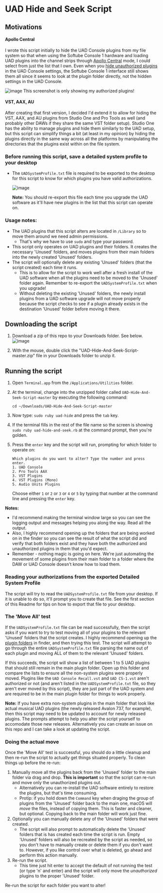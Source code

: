 # UAD Hide and Seek Script

## Motivations

#### Apollo Central

I wrote this script initially to hide the UAD Console plugins from my file system so that when using the Softube Console 1 hardware and loading UAD plugins into the channel strips through [Apollo Central](https://www.softube.com/apollo#/) mode, I could select from just the list that I own. Even when you [hide unauthorized plugins](https://help.uaudio.com/hc/en-us/articles/210897963-Hiding-Plug-Ins-in-Console-2-0) in the UAD Console settings, the Softube Console 1 interface still shows them all since it seems to look at the plugin folder directly, not the hidden settings in the UAD Console.

![image](https://user-images.githubusercontent.com/4521/69012697-3af55380-093e-11ea-9409-cdfabaade3b5.png)
This screenshot is only showing my authorized plugins!

#### VST, AAX, AU

After creating that first version, I decided I'd extend it to allow for hiding the VST, AAX, and AU plugins from Studio One and Pro Tools as well (and probably other DAWs if they share the same VST folder setup). Studio One has the ability to manage plugins and hide them similarly to the UAD setup, but this script can simplify things a bit (at least in my opinion) by hiding the plugins directly in the same way across all the platforms by manipulating the directories that the plugins exist within on the file system.

### Before running this script, save a detailed system profile to your desktop

* The `UADSystemProfile.txt` file is required to be exported to the desktop for this script to know for which plugins you have valid authorizations.

    ![image](https://user-images.githubusercontent.com/4521/69005051-c391d680-08e1-11ea-8cf7-d85fa5af8fac.png)
    
    **Note:** You should re-export this file each time you upgrade the UAD software as it'll have new plugins in the list that this script can operate on.


### Usage notes:

* The UAD plugins that this script alters are located in `/Library` so to move them around we need admin permissions.
  * That's why we have to use `sudo` and type your password.
* This script only operates on UAD plugins and their folders. It creates the necessary 'Unused' folders, and moves plugins from their main folders into the newly created 'Unused' folders.
* The script will optionally delete any existing 'Unused' folders (that the script created) each time it runs. 
  * This is to allow for the script to work well after a fresh install of the UAD software when all the plugins need to be moved to the 'Unused' folder again. Remember to re-export the `UADSystemProfile.txt` when you upgrade!
  * Without deleting the existing 'Unused' folders, the newly install plugins from a UAD software upgrade will not move properly because the script checks to see if a plugin already exists in the destination 'Unused' folder before moving it there.

## Downloading the script

1. Download a zip of this repo to your Downloads folder. See below.
    ![image](https://user-images.githubusercontent.com/4521/69011535-06c76600-0931-11ea-8d8b-1df3e5faa342.png)

1. With the mouse, double click the "UAD-Hide-And-Seek-Script-master.zip" file in your Downloads folder to unzip it.

## Running the script

1. Open `Terminal.app` from the `/Applications/Utilities` folder.
1. At the terminal, change into the unzipped folder called `UAD-Hide-And-Seek-Script-master` by executing the following command:

       cd ~/Downloads/UAD-Hide-And-Seek-Script-master
1. Now type: `sudo ruby uad-hide` and press the `tab` key.
1. If the terminal fills in the rest of the file name so the screen is showing `sudo ruby uad-hide-and-seek.rb` at the command prompt, then you're golden.
1. Press the `enter` key and the script will run, prompting for which folder to operate on:

       Which plugins do you want to alter? Type the number and press enter.
       1. UAD Console
       2. Pro Tools AAX
       3. VST Plugins
       4. VST Plugins (Mono)
       5. Audio Units Plugins

    Choose either `1` or `2` or `3` or `4` or `5` by typing that number at the command line and pressing the `enter` key.

**Notes:**
  * I'd recommend making the terminal window large so you can see the logging output and messages helping you along the way. Read all the output.
  * Also, I highly recommend opening up the folders that are being worked on in the finder so you can see the result of what the script did and verify that both folders exist and they have both the authorized and unauthorized plugins in them that you'd expect.
  * Remember - nothing magic is going on here. We're just automating the movement of some plugins from their main folder to a folder where the DAW or UAD Console doesn't know how to load them.


### Reading your authorizations from the exported Detailed System Profile
The script will try to read the `UADSystemProfile.txt` file from your desktop. If it is unable to do so, it'll prompt you to create that file. See the first section of this Readme for tips on how to export that file to your desktop.

### The 'Move All' test
If the `UADSystemProfile.txt` file can be read successfully, then the script asks if you want to try to test moving all of your plugins to the relevant 'Unused' folders that the script creates. I highly recommend opening up the [plugin folders](https://help.uaudio.com/hc/en-us/articles/210216306-Default-Install-Locations-for-UAD-Plug-Ins) in finder, and then trying this test. The script will attempt to go through the entire `UADSystemProfile.txt` file parsing the name out of each plugin and moving ALL of them to the relevant 'Unused' folders. 

If this succeeds, the script will show a list of between 1 to 5 UAD plugins that should still remain in the main plugin folder. Open up this folder and compare the lists to ensure all the non-system plugins were properly moved. Plugins like the `UAD Console Recall.vst` and `UAD CS-1.vst` aren't authorized or not (and aren't listed in the `UADSystemProfile.txt` file, so they aren't ever moved by this script), they are just part of the UAD system and are required to be in the main plugin folder for things to work properly.

**Note:** If you have extra non-system plugins in the main folder that look like actual musical UAD plugins (the newly released Avalon 737, for example), then this script may need to be updated to account for newly released plugins. The prompts attempt to help you alter the script yourself to accomodate those new releases. Alternatively you can create an issue on this repo and I can take a look at updating the script.

### Doing the actual move
Once the 'Move All' test is successful, you should do a little cleanup and then re-run the script to actually get things situated properly. To clean things up before the re-run:

1. Manually move all the plugins back from the 'Unused' folder to the main folder via drag and drop. **This is important** so that the script can re-run and move only the unauthorized plugins out.
    * Alternatively you can re-install the UAD software entirely to restore the plugins, but that's time consuming.
    * Protip: if you hold down the `Command` key when draging the group of plugins from the 'Unused' folder back to the main one, macOS will _move_ the files, instead of copying them. This is faster and cleaner, but optional. Copying back to the main folder will work just fine.
1. Optionally you can manually delete any of the 'Unused' folders that were created.
    * The script will also prompt to automatically delete the 'Unused' folders that is has created each time the script is run. Empty 'Unused' folders will also be recreated by the script as needed, so you don't have to manually create or delete them if you don't want to. However, if you like control over what is deleted, go ahead and perform this action manually.
1. Re-run the script. 
    * This time just hit enter to accept the default of not running the test (or type 'n' and enter) and the script will only move the _unauthorized_ plugins to the proper 'Unused' folder.

Re-run the script for each folder you want to alter!
